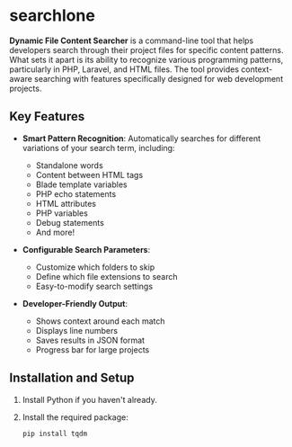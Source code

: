 # searchlone

**Dynamic File Content Searcher** is a command-line tool that helps developers search through their project files for specific content patterns. What sets it apart is its ability to recognize various programming patterns, particularly in PHP, Laravel, and HTML files. The tool provides context-aware searching with features specifically designed for web development projects.

## Key Features

- **Smart Pattern Recognition**: Automatically searches for different variations of your search term, including:
  - Standalone words
  - Content between HTML tags
  - Blade template variables
  - PHP echo statements
  - HTML attributes
  - PHP variables
  - Debug statements
  - And more!

- **Configurable Search Parameters**:
  - Customize which folders to skip
  - Define which file extensions to search
  - Easy-to-modify search settings

- **Developer-Friendly Output**:
  - Shows context around each match
  - Displays line numbers
  - Saves results in JSON format
  - Progress bar for large projects

## Installation and Setup

1. Install Python if you haven't already.

2. Install the required package:

   ```bash
   pip install tqdm
